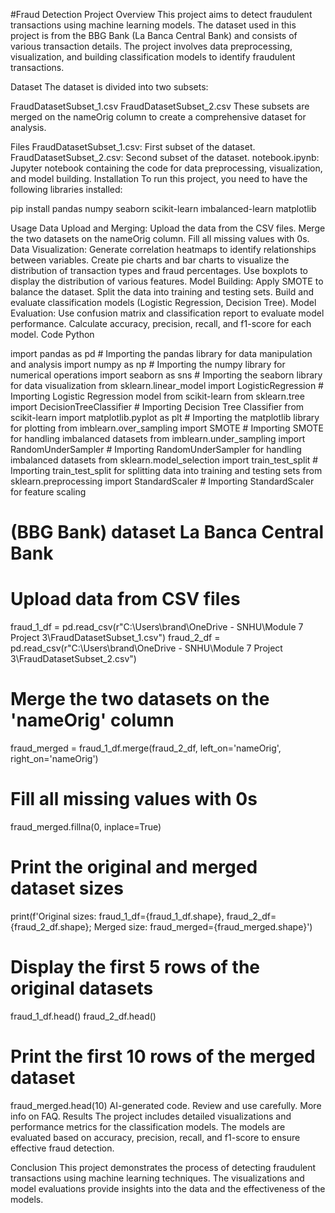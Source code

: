 #Fraud Detection Project
Overview
This project aims to detect fraudulent transactions using machine learning models. The dataset used in this project is from the BBG Bank (La Banca Central Bank) and consists of various transaction details. The project involves data preprocessing, visualization, and building classification models to identify fraudulent transactions.

Dataset
The dataset is divided into two subsets:

FraudDatasetSubset_1.csv
FraudDatasetSubset_2.csv
These subsets are merged on the nameOrig column to create a comprehensive dataset for analysis.

Files
FraudDatasetSubset_1.csv: First subset of the dataset.
FraudDatasetSubset_2.csv: Second subset of the dataset.
notebook.ipynb: Jupyter notebook containing the code for data preprocessing, visualization, and model building.
Installation
To run this project, you need to have the following libraries installed:

pip install pandas numpy seaborn scikit-learn imbalanced-learn matplotlib

Usage
Data Upload and Merging:
Upload the data from the CSV files.
Merge the two datasets on the nameOrig column.
Fill all missing values with 0s.
Data Visualization:
Generate correlation heatmaps to identify relationships between variables.
Create pie charts and bar charts to visualize the distribution of transaction types and fraud percentages.
Use boxplots to display the distribution of various features.
Model Building:
Apply SMOTE to balance the dataset.
Split the data into training and testing sets.
Build and evaluate classification models (Logistic Regression, Decision Tree).
Model Evaluation:
Use confusion matrix and classification report to evaluate model performance.
Calculate accuracy, precision, recall, and f1-score for each model.
Code
Python

import pandas as pd  # Importing the pandas library for data manipulation and analysis
import numpy as np  # Importing the numpy library for numerical operations
import seaborn as sns  # Importing the seaborn library for data visualization
from sklearn.linear_model import LogisticRegression  # Importing Logistic Regression model from scikit-learn
from sklearn.tree import DecisionTreeClassifier  # Importing Decision Tree Classifier from scikit-learn
import matplotlib.pyplot as plt  # Importing the matplotlib library for plotting
from imblearn.over_sampling import SMOTE  # Importing SMOTE for handling imbalanced datasets
from imblearn.under_sampling import RandomUnderSampler  # Importing RandomUnderSampler for handling imbalanced datasets
from sklearn.model_selection import train_test_split  # Importing train_test_split for splitting data into training and testing sets
from sklearn.preprocessing import StandardScaler  # Importing StandardScaler for feature scaling

# (BBG Bank) dataset La Banca Central Bank

# Upload data from CSV files
fraud_1_df = pd.read_csv(r"C:\Users\brand\OneDrive - SNHU\Module 7 Project 3\FraudDatasetSubset_1.csv")
fraud_2_df = pd.read_csv(r"C:\Users\brand\OneDrive - SNHU\Module 7 Project 3\FraudDatasetSubset_2.csv")

# Merge the two datasets on the 'nameOrig' column
fraud_merged = fraud_1_df.merge(fraud_2_df, left_on='nameOrig', right_on='nameOrig')

# Fill all missing values with 0s
fraud_merged.fillna(0, inplace=True)

# Print the original and merged dataset sizes
print(f'Original sizes: fraud_1_df={fraud_1_df.shape}, fraud_2_df={fraud_2_df.shape}; Merged size: fraud_merged={fraud_merged.shape}')

# Display the first 5 rows of the original datasets
fraud_1_df.head()
fraud_2_df.head()

# Print the first 10 rows of the merged dataset
fraud_merged.head(10)
AI-generated code. Review and use carefully. More info on FAQ.
Results
The project includes detailed visualizations and performance metrics for the classification models. The models are evaluated based on accuracy, precision, recall, and f1-score to ensure effective fraud detection.

Conclusion
This project demonstrates the process of detecting fraudulent transactions using machine learning techniques. The visualizations and model evaluations provide insights into the data and the effectiveness of the models.
